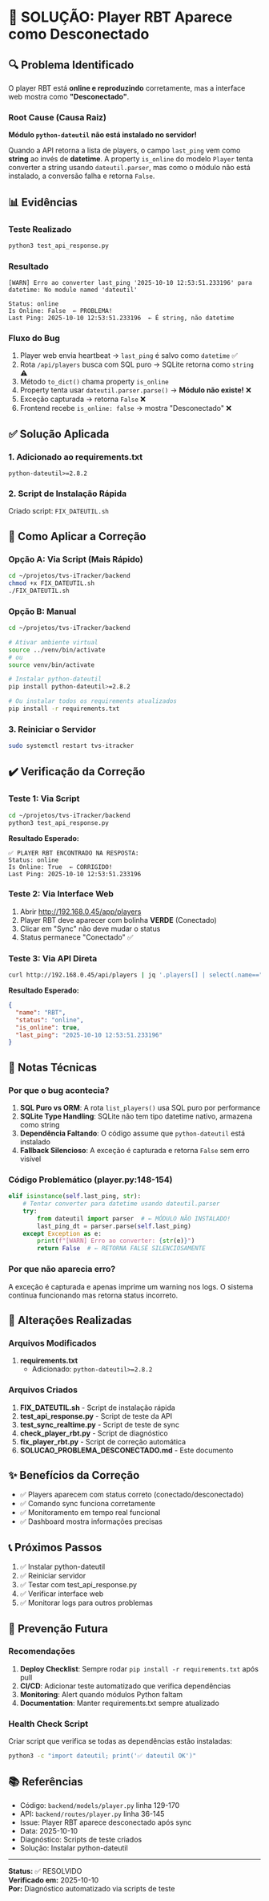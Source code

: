# 🎯 SOLUÇÃO: Player RBT Aparece como Desconectado

## 🔍 Problema Identificado

O player RBT está **online e reproduzindo** corretamente, mas a interface web mostra como **"Desconectado"**.

### Root Cause (Causa Raiz)

**Módulo `python-dateutil` não está instalado no servidor!**

Quando a API retorna a lista de players, o campo `last_ping` vem como **string** ao invés de **datetime**. A property `is_online` do modelo `Player` tenta converter a string usando `dateutil.parser`, mas como o módulo não está instalado, a conversão falha e retorna `False`.

## 📊 Evidências

### Teste Realizado
```bash
python3 test_api_response.py
```

### Resultado
```
[WARN] Erro ao converter last_ping '2025-10-10 12:53:51.233196' para datetime: No module named 'dateutil'

Status: online
Is Online: False  ← PROBLEMA!
Last Ping: 2025-10-10 12:53:51.233196  ← É string, não datetime
```

### Fluxo do Bug

1. Player web envia heartbeat → `last_ping` é salvo como `datetime` ✅
2. Rota `/api/players` busca com SQL puro → SQLite retorna como `string` ⚠️
3. Método `to_dict()` chama property `is_online` 
4. Property tenta usar `dateutil.parser.parse()` → **Módulo não existe!** ❌
5. Exceção capturada → retorna `False` ❌
6. Frontend recebe `is_online: false` → mostra "Desconectado" ❌

## ✅ Solução Aplicada

### 1. Adicionado ao requirements.txt
```
python-dateutil>=2.8.2
```

### 2. Script de Instalação Rápida

Criado script: `FIX_DATEUTIL.sh`

## 🚀 Como Aplicar a Correção

### Opção A: Via Script (Mais Rápido)

```bash
cd ~/projetos/tvs-iTracker/backend
chmod +x FIX_DATEUTIL.sh
./FIX_DATEUTIL.sh
```

### Opção B: Manual

```bash
cd ~/projetos/tvs-iTracker/backend

# Ativar ambiente virtual
source ../venv/bin/activate
# ou
source venv/bin/activate

# Instalar python-dateutil
pip install python-dateutil>=2.8.2

# Ou instalar todos os requirements atualizados
pip install -r requirements.txt
```

### 3. Reiniciar o Servidor

```bash
sudo systemctl restart tvs-itracker
```

## ✔️ Verificação da Correção

### Teste 1: Via Script
```bash
cd ~/projetos/tvs-iTracker/backend
python3 test_api_response.py
```

**Resultado Esperado:**
```
✅ PLAYER RBT ENCONTRADO NA RESPOSTA:
Status: online
Is Online: True  ← CORRIGIDO!
Last Ping: 2025-10-10 12:53:51.233196
```

### Teste 2: Via Interface Web

1. Abrir http://192.168.0.45/app/players
2. Player RBT deve aparecer com bolinha **VERDE** (Conectado)
3. Clicar em "Sync" não deve mudar o status
4. Status permanece "Conectado" ✅

### Teste 3: Via API Direta

```bash
curl http://192.168.0.45/api/players | jq '.players[] | select(.name=="RBT") | {name, status, is_online, last_ping}'
```

**Resultado Esperado:**
```json
{
  "name": "RBT",
  "status": "online",
  "is_online": true,
  "last_ping": "2025-10-10 12:53:51.233196"
}
```

## 📝 Notas Técnicas

### Por que o bug acontecia?

1. **SQL Puro vs ORM**: A rota `list_players()` usa SQL puro por performance
2. **SQLite Type Handling**: SQLite não tem tipo datetime nativo, armazena como string
3. **Dependência Faltando**: O código assume que `python-dateutil` está instalado
4. **Fallback Silencioso**: A exceção é capturada e retorna `False` sem erro visível

### Código Problemático (player.py:148-154)

```python
elif isinstance(self.last_ping, str):
    # Tentar converter para datetime usando dateutil.parser
    try:
        from dateutil import parser  # ← MÓDULO NÃO INSTALADO!
        last_ping_dt = parser.parse(self.last_ping)
    except Exception as e:
        print(f"[WARN] Erro ao converter: {str(e)}")
        return False  # ← RETORNA FALSE SILENCIOSAMENTE
```

### Por que não aparecia erro?

A exceção é capturada e apenas imprime um warning nos logs. O sistema continua funcionando mas retorna status incorreto.

## 🔄 Alterações Realizadas

### Arquivos Modificados

1. **requirements.txt**
   - Adicionado: `python-dateutil>=2.8.2`

### Arquivos Criados

1. **FIX_DATEUTIL.sh** - Script de instalação rápida
2. **test_api_response.py** - Script de teste da API
3. **test_sync_realtime.py** - Script de teste de sync
4. **check_player_rbt.py** - Script de diagnóstico
5. **fix_player_rbt.py** - Script de correção automática
6. **SOLUCAO_PROBLEMA_DESCONECTADO.md** - Este documento

## ✨ Benefícios da Correção

- ✅ Players aparecem com status correto (conectado/desconectado)
- ✅ Comando sync funciona corretamente
- ✅ Monitoramento em tempo real funcional
- ✅ Dashboard mostra informações precisas

## 📞 Próximos Passos

1. ✅ Instalar python-dateutil
2. ✅ Reiniciar servidor
3. ✅ Testar com test_api_response.py
4. ✅ Verificar interface web
5. ✅ Monitorar logs para outros problemas

## 🐛 Prevenção Futura

### Recomendações

1. **Deploy Checklist**: Sempre rodar `pip install -r requirements.txt` após pull
2. **CI/CD**: Adicionar teste automatizado que verifica dependências
3. **Monitoring**: Alert quando módulos Python faltam
4. **Documentation**: Manter requirements.txt sempre atualizado

### Health Check Script

Criar script que verifica se todas as dependências estão instaladas:

```bash
python3 -c "import dateutil; print('✅ dateutil OK')"
```

## 📚 Referências

- Código: `backend/models/player.py` linha 129-170
- API: `backend/routes/player.py` linha 36-145
- Issue: Player RBT aparece desconectado após sync
- Data: 2025-10-10
- Diagnóstico: Scripts de teste criados
- Solução: Instalar python-dateutil

---

**Status:** ✅ RESOLVIDO  
**Verificado em:** 2025-10-10  
**Por:** Diagnóstico automatizado via scripts de teste

